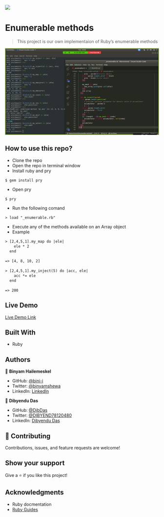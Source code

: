 ![](https://img.shields.io/badge/Microverse-blueviolet)

# Enumerable methods

> This project is our own implementaion of Ruby’s enumerable methods

![screenshot](./assets/img/app_screenshot.png)

## How to use this repo?

* Clone the repo
* Open the repo in terminal window
* Install ruby and pry 
```
$ gem install pry
```
* Open pry
```
$ pry
```
* Run the following comand
```
> load "_enumerable.rb"
```
* Execute any of the methods available on an Array object
* Example
```
> [2,4,5,1].my_map do |ele|
    ele * 2
  end

=> [4, 8, 10, 2]

> [2,4,5,1].my_inject(5) do |acc, ele|
    acc *= ele
  end

=> 200
```

## Live Demo

[Live Demo Link](https://repl.it/@binii/Enumerablemethods)

## Built With

- Ruby

## Authors

👤 **Binyam Hailemeskel**

- GitHub: [@bini-i](https://github.com/bini-i)
- Twitter: [@binyamshewa](https://twitter.com/binyamshewa)
- LinkedIn: [LinkedIn](https://www.linkedin.com/in/binyam-hailemeskel-728048151/)

👤 **Dibyendu Das**

- GitHub: [@DibDas](https://github.com/dibdas)
- Twitter: [@DIBYEND78120480](https://twitter.com/DIBYEND78120480)
- LinkedIn: [Dibyendu Das](https://www.linkedin.com/in/dibyendu-das-b5967a1b1/)

## 🤝 Contributing

Contributions, issues, and feature requests are welcome!

## Show your support

Give a ⭐️ if you like this project!

## Acknowledgments

- Ruby docmentation
- [Ruby Guides](https://www.rubyguides.com/)

